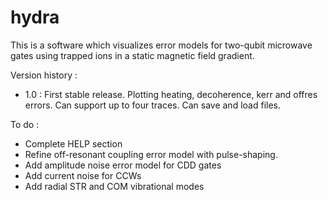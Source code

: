 # hydra

This is a software which visualizes error models for two-qubit microwave gates using trapped ions in a static magnetic field gradient.


Version history : 

  - 1.0 : First stable release. Plotting heating, decoherence, kerr and offres errors. Can support up to four traces. Can save and load files. 

To do : 
  
  - Complete HELP section
  - Refine off-resonant coupling error model with pulse-shaping.
  - Add amplitude noise error model for CDD gates
  - Add current noise for CCWs
  - Add radial STR and COM vibrational modes
